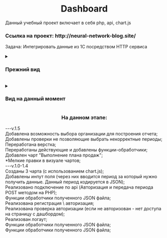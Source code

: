 
<h1 align="center">Dashboard</h1>
Данный учебный проект включает в себя php, api, chart.js

<h3>Ссылка на проект: http://neural-network-blog.site/ </h3>


Задача: Интегрировать данные из 1С посредством HTTP сервиса
<details> 
<summary> <h3>Прежний вид  </h3></summary>
<details>
<summary> v1.0 </summary>
<img src="https://user-images.githubusercontent.com/65172872/230791161-a8f6955e-d5b2-497e-a438-1fa81b24ac46.png">
</details>

<details> 
<summary> v1.4 </summary>
<img src="https://user-images.githubusercontent.com/65172872/231189991-6e7f017e-7209-4ddd-88f4-bf155dbc4af1.png">
<img src="https://user-images.githubusercontent.com/65172872/231190750-1b76991f-c655-4bbf-a57d-e03ed10eae16.png">
<img src="https://user-images.githubusercontent.com/65172872/231191082-fd1ede61-1bbf-4638-877c-d0c4d914652a.png">
</details> 
</details>
<br>
<details>
<summary> <h3> Вид на данный момент </h3> </summary>
<h4>Основная страница</h4>
<img src="https://user-images.githubusercontent.com/65172872/231757791-799a8f63-c78c-493f-b3db-e13eb6b96e80.png">
<img src="https://user-images.githubusercontent.com/65172872/231757899-a1b15e1a-2663-4ddf-a540-3ca571e13dc2.png">
<img src="https://user-images.githubusercontent.com/65172872/231758059-4b6d638b-40cc-4142-a672-473e8380b80f.png">
<h4> Регистрация / Авторизация</h4>
<img src="https://user-images.githubusercontent.com/65172872/231190750-1b76991f-c655-4bbf-a57d-e03ed10eae16.png">
<img src="https://user-images.githubusercontent.com/65172872/231191082-fd1ede61-1bbf-4638-877c-d0c4d914652a.png">
</details> 

<h3 align="center">На данном этапе:</h3>
---v.1.5
<summary>Добавлена возможность выбора организации для построения отчета;</summary>
<summary>Добавлены проверки не позволяющие выбрать некорректные периоды;</summary>
<summary>Переработана верстка;</summary>
<summary>Переработаны действующие и добавлены функции-обработчики;</summary>
<summary>Добавлен чарт "Выполнение плана продаж";</summary>
<summary>*Мелкие правки в визуале чартов;</summary>
---v.1.0-1.4
<summary>Созданы 3 чарта (с использованием chart.js);</summary>
<summary>Добавлены инпут поля (через них вводится период за который нужно получить данные. Данный период кодируется в JSON);</summary>
<summary>Реализовано подключение по api (Авторизация и передача периода POST методом на PHP);</summary>
<summary>Функции обработчики полученного JSON файла;</summary>
<summary>Реализована регистрация \ авторизация;</summary>
<summary>Реализована проверка авторизации (если не авторизован - нет доступа на страницу с дашбордом);</summary>
<summary>Реализован логаут;</summary>
<summary>Функции обработчики полученного JSON файла;</summary>
<summary>Функции обработчики полученного JSON файла;</summary>

